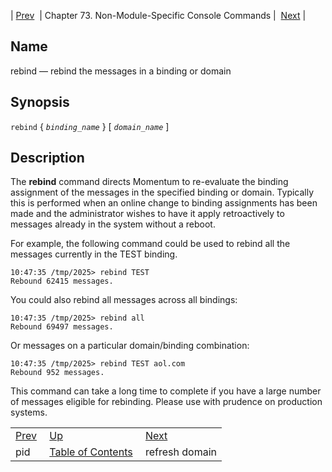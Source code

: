 | [Prev](console_commands.pid)  | Chapter 73. Non-Module-Specific Console Commands |  [Next](console_commands.refresh_domain) |

<a name="console_commands.rebind"></a>
## Name

rebind — rebind the messages in a binding or domain

## Synopsis

`rebind` { *`binding_name`* } [ *`domain_name`* ]

<a name="idp13855360"></a>
## Description

The **rebind** command directs Momentum to re-evaluate the binding assignment of the messages in the specified binding or domain. Typically this is performed when an online change to binding assignments has been made and the administrator wishes to have it apply retroactively to messages already in the system without a reboot.

For example, the following command could be used to rebind all the messages currently in the TEST binding.

```
10:47:35 /tmp/2025> rebind TEST
Rebound 62415 messages.
```

You could also rebind all messages across all bindings:

```
10:47:35 /tmp/2025> rebind all
Rebound 69497 messages.
```

Or messages on a particular domain/binding combination:

```
10:47:35 /tmp/2025> rebind TEST aol.com
Rebound 952 messages.
```

This command can take a long time to complete if you have a large number of messages eligible for rebinding. Please use with prudence on production systems.

|     |     |     |
| --- | --- | --- |
| [Prev](console_commands.pid)  | [Up](console.cmds.ref) |  [Next](console_commands.refresh_domain) |
| pid  | [Table of Contents](index) |  refresh domain |

